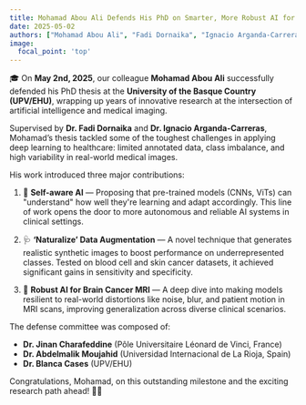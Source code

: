 ```yaml
---
title: Mohamad Abou Ali Defends His PhD on Smarter, More Robust AI for Medical Imaging 🧠🤖
date: 2025-05-02
authors: ["Mohamad Abou Ali", "Fadi Dornaika", "Ignacio Arganda-Carreras"]
image:
  focal_point: 'top'
---
```


🎓 On **May 2nd, 2025**, our colleague **Mohamad Abou Ali** successfully defended his PhD thesis at the **University of the Basque Country (UPV/EHU)**, wrapping up years of innovative research at the intersection of artificial intelligence and medical imaging.

<!--more-->

Supervised by **Dr. Fadi Dornaika** and **Dr. Ignacio Arganda-Carreras**, Mohamad’s thesis tackled some of the toughest challenges in applying deep learning to healthcare: limited annotated data, class imbalance, and high variability in real-world medical images.

His work introduced three major contributions:

1. 🧠 **Self-aware AI** — Proposing that pre-trained models (CNNs, ViTs) can "understand" how well they're learning and adapt accordingly. This line of work opens the door to more autonomous and reliable AI systems in clinical settings.

2. 🩺 **‘Naturalize’ Data Augmentation** — A novel technique that generates realistic synthetic images to boost performance on underrepresented classes. Tested on blood cell and skin cancer datasets, it achieved significant gains in sensitivity and specificity.

3. 🧬 **Robust AI for Brain Cancer MRI** — A deep dive into making models resilient to real-world distortions like noise, blur, and patient motion in MRI scans, improving generalization across diverse clinical scenarios.

The defense committee was composed of:
- **Dr. Jinan Charafeddine** (Pôle Universitaire Léonard de Vinci, France)
- **Dr. Abdelmalik Moujahid** (Universidad Internacional de La Rioja, Spain)
- **Dr. Blanca Cases** (UPV/EHU)

Congratulations, Mohamad, on this outstanding milestone and the exciting research path ahead! 🥳👏

